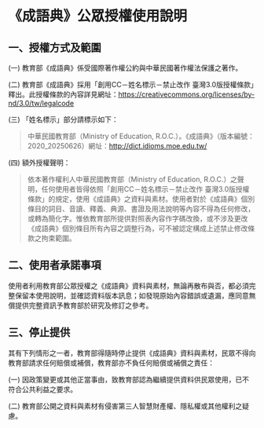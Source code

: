 # 《成語典》公眾授權使用說明

## 一、授權方式及範圍

(一) 教育部《成語典》係受國際著作權公約與中華民國著作權法保護之著作。

(二) 教育部《成語典》採用「創用CC－姓名標示－禁止改作 臺灣3.0版授權條款」釋出。此授權條款的內容詳見網址：<https://creativecommons.org/licenses/by-nd/3.0/tw/legalcode>

(三) 「姓名標示」部分請標示如下：

> 中華民國教育部（Ministry of Education, R.O.C.）。《成語典》（版本編號：2020_20250626）網址：<http://dict.idioms.moe.edu.tw/>

(四) 額外授權聲明：

> 依本著作權利人中華民國教育部（Ministry of Education, R.O.C.）之聲明，任何使用者皆得依照「創用CC－姓名標示－禁止改作 臺灣3.0版授權條款」的規定，使用《成語典》之資料與素材。使用者對於《成語典》個別條目的詞目、音讀、釋義、典源、書證及用法說明等內容不得為任何修改，或轉為簡化字。惟依教育部所提供對照表內容作字碼改換，或不涉及更改《成語典》個別條目所有內容之調整行為，可不被認定構成上述禁止修改條款之拘束範圍。

## 二、使用者承諾事項

使用者利用教育部公眾授權之《成語典》資料與素材，無論再散布與否，都必須完整保留本使用說明，並確認資料版本訊息；如發現原始內容錯誤或遺漏，應同意無償提供完整資訊予教育部於研究及修訂之參考。

## 三、停止提供

其有下列情形之一者，教育部得隨時停止提供《成語典》資料與素材，民眾不得向教育部請求任何賠償或補償，教育部亦不負任何賠償或補償之責任：

(一) 因政策變更或其他正當事由，致教育部認為繼續提供資料供民眾使用，已不符合公共利益之要求。

(二) 教育部公開之資料與素材有侵害第三人智慧財產權、隱私權或其他權利之疑慮。
